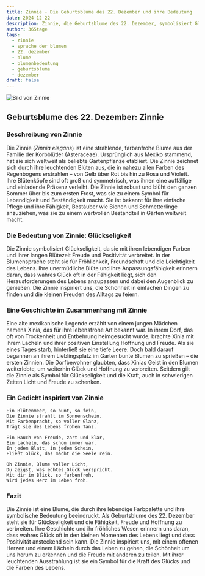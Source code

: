 ```yaml
---
title: Zinnie - Die Geburtsblume des 22. Dezember und ihre Bedeutung
date: 2024-12-22
description: Zinnie, die Geburtsblume des 22. Dezember, symbolisiert Glückseligkeit. Erfahre mehr über ihre Geschichte, Bedeutung und Symbolik in der Sprache der Blumen.
author: 365tage
tags:
  - zinnie
  - sprache der blumen
  - 22. dezember
  - blume
  - blumenbedeutung
  - geburtsblume
  - dezember
draft: false
---
```


![Bild von Zinnie](https://cdn.pixabay.com/photo/2017/09/28/15/27/dream-park-2795924_640.jpg#center)


## Geburtsblume des 22. Dezember: Zinnie

### Beschreibung von Zinnie

Die Zinnie (_Zinnia elegans_) ist eine strahlende, farbenfrohe Blume aus der Familie der Korbblütler (Asteraceae). Ursprünglich aus Mexiko stammend, hat sie sich weltweit als beliebte Gartenpflanze etabliert. Die Zinnie zeichnet sich durch ihre leuchtenden Blüten aus, die in nahezu allen Farben des Regenbogens erstrahlen – von Gelb über Rot bis hin zu Rosa und Violett. Ihre Blütenköpfe sind oft groß und symmetrisch, was ihnen eine auffällige und einladende Präsenz verleiht. Die Zinnie ist robust und blüht den ganzen Sommer über bis zum ersten Frost, was sie zu einem Symbol für Lebendigkeit und Beständigkeit macht. Sie ist bekannt für ihre einfache Pflege und ihre Fähigkeit, Bestäuber wie Bienen und Schmetterlinge anzuziehen, was sie zu einem wertvollen Bestandteil in Gärten weltweit macht.

### Die Bedeutung von Zinnie: Glückseligkeit

Die Zinnie symbolisiert Glückseligkeit, da sie mit ihren lebendigen Farben und ihrer langen Blütezeit Freude und Positivität verbreitet. In der Blumensprache steht sie für Fröhlichkeit, Freundschaft und die Leichtigkeit des Lebens. Ihre unermüdliche Blüte und ihre Anpassungsfähigkeit erinnern daran, dass wahres Glück oft in der Fähigkeit liegt, sich den Herausforderungen des Lebens anzupassen und dabei den Augenblick zu genießen. Die Zinnie inspiriert uns, die Schönheit in einfachen Dingen zu finden und die kleinen Freuden des Alltags zu feiern.

### Eine Geschichte im Zusammenhang mit Zinnie

Eine alte mexikanische Legende erzählt von einem jungen Mädchen namens Xinia, das für ihre lebensfrohe Art bekannt war. In ihrem Dorf, das oft von Trockenheit und Entbehrung heimgesucht wurde, brachte Xinia mit ihrem Lächeln und ihrer positiven Einstellung Hoffnung und Freude. Als sie eines Tages starb, hinterließ sie eine tiefe Leere. Doch bald darauf begannen an ihrem Lieblingsplatz im Garten bunte Blumen zu sprießen – die ersten Zinnien. Die Dorfbewohner glaubten, dass Xinias Geist in den Blumen weiterlebte, um weiterhin Glück und Hoffnung zu verbreiten. Seitdem gilt die Zinnie als Symbol für Glückseligkeit und die Kraft, auch in schwierigen Zeiten Licht und Freude zu schenken.

### Ein Gedicht inspiriert von Zinnie

```
Ein Blütenmeer, so bunt, so fein,
Die Zinnie strahlt im Sonnenschein.
Mit Farbenpracht, so voller Glanz,
Trägt sie des Lebens frohen Tanz.

Ein Hauch von Freude, zart und klar,
Ein Lächeln, das schon immer war.
In jedem Blatt, in jedem Schein,
Fließt Glück, das macht die Seele rein.

Oh Zinnie, Blume voller Licht,
Du zeigst, was echtes Glück verspricht.
Mit dir im Blick, so farbenfroh,
Wird jedes Herz im Leben froh.
```

### Fazit

Die Zinnie ist eine Blume, die durch ihre lebendige Farbpalette und ihre symbolische Bedeutung beeindruckt. Als Geburtsblume des 22. Dezember steht sie für Glückseligkeit und die Fähigkeit, Freude und Hoffnung zu verbreiten. Ihre Geschichte und ihr fröhliches Wesen erinnern uns daran, dass wahres Glück oft in den kleinen Momenten des Lebens liegt und dass Positivität ansteckend sein kann. Die Zinnie inspiriert uns, mit einem offenen Herzen und einem Lächeln durch das Leben zu gehen, die Schönheit um uns herum zu erkennen und die Freude mit anderen zu teilen. Mit ihrer leuchtenden Ausstrahlung ist sie ein Symbol für die Kraft des Glücks und die Farben des Lebens.